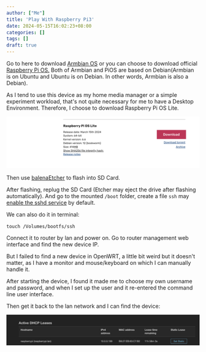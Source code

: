 ```yaml
---
author: ["Me"]
title: 'Play With Raspberry Pi3'
date: 2024-05-15T16:02:23+08:00
categories: []
tags: []
draft: true
---
```


Go to here to download [Armbian OS](https://www.armbian.com/rpi4b/) or you can choose to download official [Raspberry Pi OS.](https://www.raspberrypi.com/software/operating-systems/) Both of Armbian and PiOS are based on Debian(Armbian is on Ubuntu and Ubuntu is on Debian. In other words, Armbian is also a Debian).

As I tend to use this device as my home media manager or a simple experiment workload, that's not quite necessary for me to have a Desktop Environment. Therefore, I choose to download Raspberry Pi OS Lite.

![img](./assets/image-olsq.png)

Then use [balenaEtcher](https://etcher.balena.io/) to flash into SD Card. 

After flashing, replug the SD Card (Etcher may eject the drive after flashing automatically). And go to the mounted `/boot` folder, create a file `ssh` may [enable the sshd service](https://phoenixnap.com/kb/enable-ssh-raspberry-pi) by default. 

We can also do it in terminal:

```
touch /Volumes/bootfs/ssh
```

Connect it to router by lan and power on. Go to router management web interface and find the new device IP.

But I failed to find a new device in OpenWRT, a little bit weird but it doesn't matter, as I have a monitor and mouse/keyboard on which I can manually handle it. 

After starting the device, I found it made me to choose my own username and password, and when I set up the user and it re-entered the command line user interface. 

Then get it back to the lan network and I can find the device: 

![img](./assets/image-hrfz.png)
